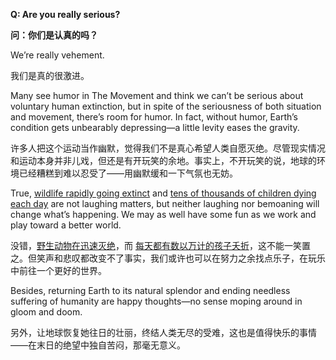 **Q: Are you really serious?**

**问：你们是认真的吗？**

We’re really vehement.

我们是真的很激进。

Many see humor in The Movement and think we can’t be serious about voluntary human extinction, but in spite of the seriousness of both situation and movement, there’s room for humor. In fact, without humor, Earth’s condition gets unbearably depressing—a little levity eases the gravity.

许多人把这个运动当作幽默，觉得我们不是真心希望人类自愿灭绝。尽管现实情况和运动本身并非儿戏，但还是有开玩笑的余地。事实上，不开玩笑的说，地球的环境已经糟糕到难以忍受了——用幽默缓和一下气氛也无妨。

True, [wildlife rapidly going extinct](http://www.well.com/user/davidu/extinction.html) and [tens of thousands of children dying each day](http://article.wn.com/view/2009/09/10/Child_death_rates_alarming_UNICEF/) are not laughing matters, but neither laughing nor bemoaning will change what’s happening. We may as well have some fun as we work and play toward a better world.

没错，[野生动物在迅速灭绝](http://www.well.com/user/davidu/extinction.html)，而 [每天都有数以万计的孩子夭折](http://article.wn.com/view/2009/09/10/Child_death_rates_alarming_UNICEF/)，这不能一笑置之。但笑声和悲叹都改变不了事实，我们或许也可以在努力之余找点乐子，在玩乐中前往一个更好的世界。

Besides, returning Earth to its natural splendor and ending needless suffering of humanity are happy thoughts—no sense moping around in gloom and doom.

另外，让地球恢复她往日的壮丽，终结人类无尽的受难，这也是值得快乐的事情——在末日的绝望中独自苦闷，那毫无意义。
